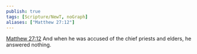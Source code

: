 ```yaml
---
publish: true
tags: [Scripture/NewT, noGraph]
aliases: ["Matthew 27:12"]
---
```

[Matthew 27:12](https://churchofjesuschrist.org/study/scriptures/nt/matt/27?lang=eng&id=p12#p12) And when he was accused of the chief priests and elders, he answered nothing.
